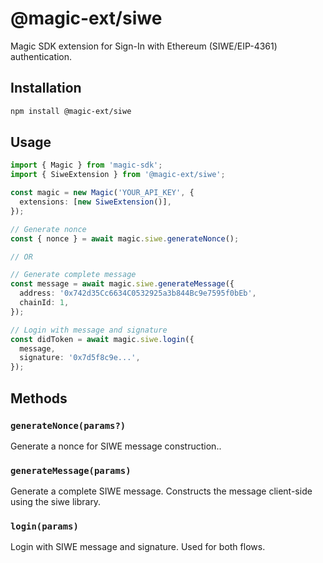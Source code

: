 # @magic-ext/siwe

Magic SDK extension for Sign-In with Ethereum (SIWE/EIP-4361) authentication.

## Installation

```bash
npm install @magic-ext/siwe
```

## Usage

```typescript
import { Magic } from 'magic-sdk';
import { SiweExtension } from '@magic-ext/siwe';

const magic = new Magic('YOUR_API_KEY', {
  extensions: [new SiweExtension()],
});

// Generate nonce
const { nonce } = await magic.siwe.generateNonce();

// OR

// Generate complete message
const message = await magic.siwe.generateMessage({
  address: '0x742d35Cc6634C0532925a3b844Bc9e7595f0bEb',
  chainId: 1,
});

// Login with message and signature
const didToken = await magic.siwe.login({
  message,
  signature: '0x7d5f8c9e...',
});
```

## Methods

### `generateNonce(params?)`

Generate a nonce for SIWE message construction..

### `generateMessage(params)`

Generate a complete SIWE message. Constructs the message client-side using the siwe library.

### `login(params)`

Login with SIWE message and signature. Used for both flows.
